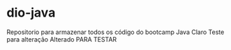# dio-java
Repositorio para armazenar todos os código do bootcamp Java Claro
Teste para alteração
Alterado PARA TESTAR